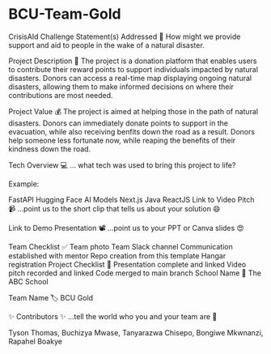 # BCU-Team-Gold

CrisisAId
Challenge Statement(s) Addressed 🎯
How might we provide support and aid to people in the wake of a natural disaster.

Project Description 🤯
The project is a donation platform that enables users to contribute their reward points to support individuals impacted by natural disasters. Donors can access a real-time map displaying ongoing natural disasters, allowing them to make informed decisions on where their contributions are most needed.

Project Value 💰
The project is aimed at helping those in the path of natural disasters. Donors can immediately donate points to support in the evacuation, while also receiving benfits down the road as a result. Donors help someone less fortunate now, while reaping the benefits of their kindness down the road.

Tech Overview 💻
... what tech was used to bring this project to life?

Example:

FastAPI
Hugging Face AI Models
Next.js
Java
ReactJS
Link to Video Pitch 📹
...point us to the short clip that tells us about your solution 😄

Link to Demo Presentation 📽
...point us to your PPT or Canva slides 😍

Team Checklist ✅
 Team photo
 Team Slack channel
 Communication established with mentor
 Repo creation from this template
 Hangar registration
Project Checklist 🏁
 Presentation complete and linked
 Video pitch recorded and linked
 Code merged to main branch
School Name 🏫
The ABC School

Team Name 🏷
BCU Gold

✨ Contributors ✨
...tell the world who you and your team are 🙂

Tyson Thomas,
Buchizya Mwase,
Tanyarazwa Chisepo,
Bongiwe Mkwnanzi,
Rapahel Boakye
